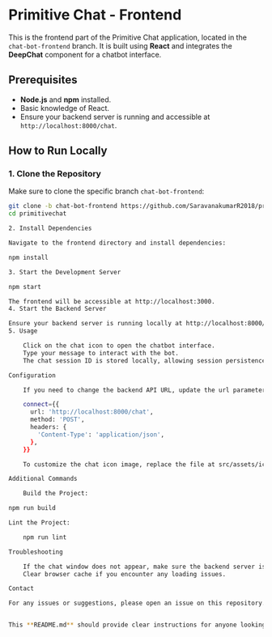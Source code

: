 # Primitive Chat - Frontend

This is the frontend part of the Primitive Chat application, located in the `chat-bot-frontend` branch. It is built using **React** and integrates the **DeepChat** component for a chatbot interface.

## Prerequisites

- **Node.js** and **npm** installed.
- Basic knowledge of React.
- Ensure your backend server is running and accessible at `http://localhost:8000/chat`.

## How to Run Locally

### 1. Clone the Repository

Make sure to clone the specific branch `chat-bot-frontend`:

```bash
git clone -b chat-bot-frontend https://github.com/SaravanakumarR2018/primitivechat.git
cd primitivechat

2. Install Dependencies

Navigate to the frontend directory and install dependencies:

npm install

3. Start the Development Server

npm start

The frontend will be accessible at http://localhost:3000.
4. Start the Backend Server

Ensure your backend server is running locally at http://localhost:8000/chat. This is the endpoint the chatbot uses to communicate.
5. Usage

    Click on the chat icon to open the chatbot interface.
    Type your message to interact with the bot.
    The chat session ID is stored locally, allowing session persistence after refreshing the page.

Configuration

    If you need to change the backend API URL, update the url parameter in ChatBot.js:

    connect={{
      url: 'http://localhost:8000/chat',
      method: 'POST',
      headers: {
        'Content-Type': 'application/json',
      },
    }}

    To customize the chat icon image, replace the file at src/assets/icons/image.png with your own image.

Additional Commands

    Build the Project:

npm run build

Lint the Project:

    npm run lint

Troubleshooting

    If the chat window does not appear, make sure the backend server is running and accessible.
    Clear browser cache if you encounter any loading issues.

Contact

For any issues or suggestions, please open an issue on this repository.


This **README.md** should provide clear instructions for anyone looking to run your frontend locally from the specific `chat-bot-frontend` branch. Let me know if you need any more details or adjustments!

